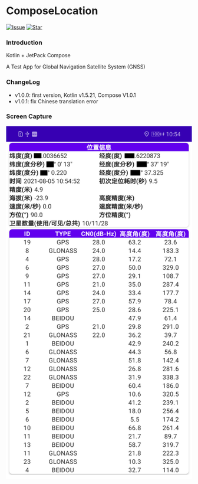 # ComposeLocation
[![Issue](https://img.shields.io/github/issues/PhoneTools/ComposeLocation.svg)](https://github.com/PhoneTools/ComposeLocation/issues)
[![Star](https://img.shields.io/github/stars/PhoneTools/ComposeLocation.svg)](https://github.com/PhoneTools/ComposeLocation)

### Introduction
Kotlin + JetPack Compose

A Test App for Global Navigation Satellite System (GNSS)

### ChangeLog
- v1.0.0: first version, Kotlin v1.5.21, Compose V1.0.1 
- v1.0.1: fix Chinese translation error

### Screen Capture
![avatar](capture/sample.png)